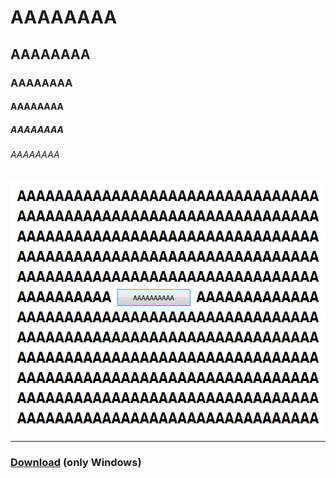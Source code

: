 # AAAAAAAA
## AAAAAAAA
### AAAAAAAA
#### AAAAAAAA
##### AAAAAAAA
###### AAAAAAAA

<img src="./AAAAAAAA.png" style="width:500px; height:400px;">

---

### [Download](https://github.com/1ukidev/AAAAAAAA/releases/download/AAAAAAAA/AAAAAAAA.exe) (only Windows)
